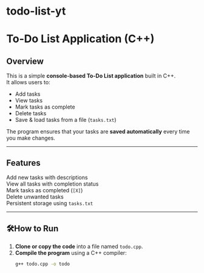 # todo-list-yt


# To-Do List Application (C++)

## Overview
This is a simple **console-based To-Do List application** built in C++.  
It allows users to:
- Add tasks  
- View tasks  
- Mark tasks as complete  
- Delete tasks  
- Save & load tasks from a file (`tasks.txt`)  

The program ensures that your tasks are **saved automatically** every time you make changes.

---

## Features
Add new tasks with descriptions  
View all tasks with completion status  
Mark tasks as completed (`[X]`)  
Delete unwanted tasks  
Persistent storage using `tasks.txt`  

---

## 🛠How to Run
1. **Clone or copy the code** into a file named `todo.cpp`.  
2. **Compile the program** using a C++ compiler:  
   ```bash
   g++ todo.cpp -o todo
